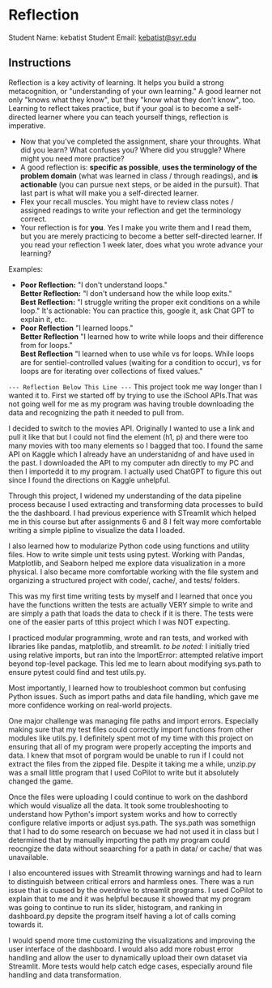 # Reflection

Student Name:  kebatist
Student Email:  kebatist@syr.edu

## Instructions

Reflection is a key activity of learning. It helps you build a strong metacognition, or "understanding of your own learning." A good learner not only "knows what they know", but they "know what they don't know", too. Learning to reflect takes practice, but if your goal is to become a self-directed learner where you can teach yourself things, reflection is imperative.

- Now that you've completed the assignment, share your throughts. What did you learn? What confuses you? Where did you struggle? Where might you need more practice?
- A good reflection is: **specific as possible**,  **uses the terminology of the problem domain** (what was learned in class / through readings), and **is actionable** (you can pursue next steps, or be aided in the pursuit). That last part is what will make you a self-directed learner.
- Flex your recall muscles. You might have to review class notes / assigned readings to write your reflection and get the terminology correct.
- Your reflection is for **you**. Yes I make you write them and I read them, but you are merely practicing to become a better self-directed learner. If you read your reflection 1 week later, does what you wrote advance your learning?

Examples:

- **Poor Reflection:**  "I don't understand loops."   
**Better Reflection:** "I don't undersand how the while loop exits."   
**Best Reflection:** "I struggle writing the proper exit conditions on a while loop." It's actionable: You can practice this, google it, ask Chat GPT to explain it, etc. 
-  **Poor Reflection** "I learned loops."   
**Better Reflection** "I learned how to write while loops and their difference from for loops."   
**Best Reflection** "I learned when to use while vs for loops. While loops are for sentiel-controlled values (waiting for a condition to occur), vs for loops are for iterating over collections of fixed values."

`--- Reflection Below This Line ---`
This project took me way longer than I wanted it to. First we started off by trying to use the iSchool APIs.That was not going well for me as my program was having trouble downloading the data and recognizing the path it needed to pull from. 

I decided to switch to the movies API. Originally I wanted to use a link and pull it like that but I could not find the element (h1, p) and there were too many movies with too many elements so I bagged that too. I found the same API on Kaggle which I already have an understanidng of and have used in the past. I downloaded the API to my computer adn directly to my PC and then I importedd it to my program. I actually used ChatGPT to figure this out since I found the directions on Kaggle unhelpful. 

Through this project, I widened my understanding of the data pipeline process because I used extracting and transforming data processes to build the the dashboard. I had previous experience with STreamlit which helped me in this course but after assignments 6 and 8 I felt way more comfortable writing a simple pipline to visualize the data I loaded. 

I also learned how to modularize Python code using functions and utility files. How to write simple unit tests using pytest. Working with Pandas, Matplotlib, and Seaborn helped me explore data visualization in a more physical. I also became more comfortable working with the file system and organizing a structured project with code/, cache/, and tests/ folders.

This was my first time writing tests by myself and I learned that once you have the functions written the tests are actually VERY simple to write and are simply a path that loads the data to check if it is there. The tests were one of the easier parts of tthis project which I was NOT expecting. 

I practiced modular programming, wrote and ran tests, and worked with libraries like pandas, matplotlib, and streamlit. 
*to be noted:*
I initially tried using relative imports, but ran into the ImportError: attempted relative import beyond top-level package. This led me to learn about modifying sys.path to ensure pytest could find and test utils.py. 

Most importantly, I learned how to troubleshoot common but confusing Python issues. Such as import paths and data file handling, which gave me more confidence working on real-world projects.

One major challenge was managing file paths and import errors. Especially making sure that my test files could correctly import functions from other modules like utils.py. I definitely spent mot of my time with this project on ensuring that all of my program were properly accepting the imports and data. I knew that msot of porgram would be unable to run if I could not extract the files from the zipped file. Despite it taking me a while, unzip.py was a small little program that I used CoPilot to write but it absolutely changed the game. 

Once the files were uploading I could continue to work on the dashbord which would visualize all the data.  It took some troubleshooting to understand how Python's import system works and how to correctly configure relative imports or adjust sys.path. The sys.path was somethign that I had to do some research on becuase we had not used it in class but I determined that by manually importing the path my program could reocngize the data without seaarching for a path in data/ or cache/ that was unavailable. 

I also encountered issues with Streamlit throwing warnings and had to learn to distinguish between critical errors and harmless ones. There was a run issue that is cuased by the overdrive to streamlit programs. I used CoPilot to explain that to me and it was helpful because it showed that my program was going to continue to run its slider, histogram, and ranking in dashboard.py depsite the program itself having a lot of calls coming towards it.

I would spend more time customizing the visualizations and improving the user interface of the dashboard. I would also add more robust error handling and allow the user to dynamically upload their own dataset via Streamlit. More tests would help catch edge cases, especially around file handling and data transformation.

